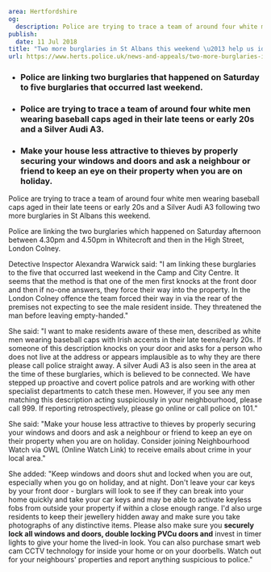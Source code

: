 ```yaml
area: Hertfordshire
og:
  description: Police are trying to trace a team of around four white men wearing baseball caps aged in their late teens or early 20s and a Silver Audi A3 following two more burglaries in St Albans this weekend.
publish:
  date: 11 Jul 2018
title: "Two more burglaries in St Albans this weekend \u2013 help us identify these men"
url: https://www.herts.police.uk/news-and-appeals/two-more-burglaries-in-stalbans-this-weekend-help-us-identify-these-men-0503f
```

* ### Police are linking two burglaries that happened on Saturday to five burglaries that occurred last weekend.

 * ### Police are trying to trace a team of around four white men wearing baseball caps aged in their late teens or early 20s and a Silver Audi A3.

 * ### Make your house less attractive to thieves by properly securing your windows and doors and ask a neighbour or friend to keep an eye on their property when you are on holiday.

Police are trying to trace a team of around four white men wearing baseball caps aged in their late teens or early 20s and a Silver Audi A3 following two more burglaries in St Albans this weekend.

Police are linking the two burglaries which happened on Saturday afternoon between 4.30pm and 4.50pm in Whitecroft and then in the High Street, London Colney.

Detective Inspector Alexandra Warwick said: "I am linking these burglaries to the five that occurred last weekend in the Camp and City Centre. It seems that the method is that one of the men first knocks at the front door and then if no-one answers, they force their way into the property. In the London Colney offence the team forced their way in via the rear of the premises not expecting to see the male resident inside. They threatened the man before leaving empty-handed."

She said: "I want to make residents aware of these men, described as white men wearing baseball caps with Irish accents in their late teens/early 20s. If someone of this description knocks on your door and asks for a person who does not live at the address or appears implausible as to why they are there please call police straight away. A silver Audi A3 is also seen in the area at the time of these burglaries, which is believed to be connected. We have stepped up proactive and covert police patrols and are working with other specialist departments to catch these men. However, if you see any men matching this description acting suspiciously in your neighbourhood, please call 999. If reporting retrospectively, please go online or call police on 101."

She said: "Make your house less attractive to thieves by properly securing your windows and doors and ask a neighbour or friend to keep an eye on their property when you are on holiday. Consider joining Neighbourhood Watch via OWL (Online Watch Link) to receive emails about crime in your local area."

She added: "Keep windows and doors shut and locked when you are out, especially when you go on holiday, and at night. Don't leave your car keys by your front door - burglars will look to see if they can break into your home quickly and take your car keys and may be able to activate keyless fobs from outside your property if within a close enough range. I'd also urge residents to keep their jewellery hidden away and make sure you take photographs of any distinctive items. Please also make sure you **securely lock all windows and doors, double locking PVCu doors and** invest in timer lights to give your home the lived-in look. You can also purchase smart web cam CCTV technology for inside your home or on your doorbells. Watch out for your neighbours' properties and report anything suspicious to police."
